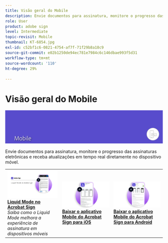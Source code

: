 ```yaml
---
title: Visão geral do Mobile
description: Envie documentos para assinatura, monitore o progresso das assinaturas eletrônicas e receba atualizações em tempo real diretamente no dispositivo móvel
role: User
product: adobe sign
level: Intermediate
topic-revisit: Mobile
thumbnail: KT-6854.jpg
exl-id: c52bf1c6-0821-4754-af7f-71f29b8a18c9
source-git-commit: e02b1250de94ec781e7984c6c146dbae993f5d31
workflow-type: tm+mt
source-wordcount: '110'
ht-degree: 29%

---
```


# Visão geral do Mobile

![Imagem do Sign Mobile](../assets/Hero-Mobile.png)

Envie documentos para assinatura, monitore o progresso das assinaturas eletrônicas e receba atualizações em tempo real diretamente no dispositivo móvel.

<table style="table-layout:fixed">
<tr>
  <td>
    <a href="liquidmode.md">
      <img alt="Liquid Mode no Acrobat Sign" src="assets/liquidmode.png" />
    </a>
    <div>
    <a href="liquidmode.md"><strong>Liquid Mode no Acrobat Sign</strong></a>
    </div>
    <em>Saiba como o Liquid Mode melhora a experiência de assinatura em dispositivos móveis</em>
    <br>
  </td>
  <td>
    <a href="https://itunes.apple.com/br/app/adobe-sign/id481082197?mt=8" target="_blank">
      <img alt="Baixar para iOS" src="assets/Mobile_iOS.png" />
    </a>
    <div>
    <a href="https://itunes.apple.com/us/app/adobe-sign/id481082197?mt=8" target="_blank"><strong>Baixar o aplicativo Mobile do Acrobat Sign para iOS</strong></a>
    <br>
  </td>
  <td>
    <a href="https://play.google.com/store/apps/details?id=com.adobe.echosign&amp;hl=pt_BR" target="_blank">
      <img alt="Baixar para Android" src="assets/Mobile_Android.png" />
    </a>
    <div>
    <a href="https://play.google.com/store/apps/details?id=com.adobe.echosign&amp;hl=en" target="_blank"><strong>Baixar o aplicativo Mobile do Acrobat Sign para Android</strong></a>
    <br>
  </td>
</tr>
</table>

